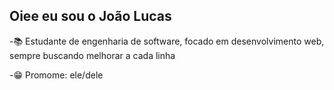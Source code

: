 ## Oiee eu sou o João Lucas

-📚 Estudante de engenharia de software, focado em desenvolvimento web,
sempre buscando melhorar a cada linha

-😁 Promome: ele/dele

